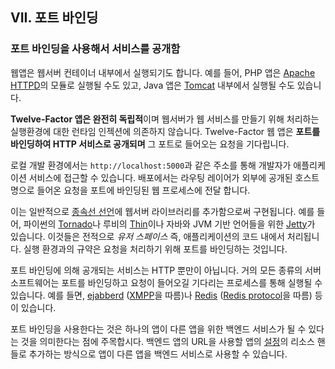 ## VII. 포트 바인딩

### 포트 바인딩을 사용해서 서비스를 공개함

웹앱은 웹서버 컨테이너 내부에서 실행되기도 합니다. 예를 들어, PHP 앱은 [Apache HTTPD](http://httpd.apache.org/)의 모듈로 실행될 수도 있고, Java 앱은 [Tomcat](http://tomcat.apache.org/) 내부에서 실행될 수도 있습니다. 

**Twelve-Factor 앱은 완전히 독립적**이며 웹서버가 웹 서비스를 만들기 위해 처리하는 실행환경에 대한 런타임 인젝션에 의존하지 않습니다. Twelve-Factor 웹 앱은 **포트를 바인딩하여 HTTP 서비스로 공개되며** 그 포트로 들어오는 요청을 기다립니다. 

로컬 개발 환경에서는 `http://localhost:5000`과 같은 주소를 통해 개발자가 애플리케이션 서비스에 접근할 수 있습니다. 배포에서는 라우팅 레이어가 외부에 공개된 호스트명으로 들어온 요청을 포트에 바인딩된 웹 프로세스에 전달 합니다. 

이는 일반적으로 [종속선 선언](./dependencies)에 웹서버 라이브러리를 추가함으로써 구현됩니다. 예를 들어, 파이썬의 [Tornado](http://www.tornadoweb.org/)나 루비의 [Thin](http://code.macournoyer.com/thin/)이나 자바와 JVM 기반 언어들을 위한 [Jetty](http://www.eclipse.org/jetty/)가 있습니다. 이것들은 전적으로 *유저 스페이스* 즉, 애플리케이션의 코드 내에서 처리됩니다. 실행 환경과의 규약은 요청을 처리하기 위해 포트를 바인딩하는 것입니다. 

포트 바인딩에 의해 공개되는 서비스는 HTTP 뿐만이 아닙니다. 거의 모든 종류의 서버 소프트웨어는 포트를 바인딩하고 요청이 들어오길 기다리는 프로세스를 통해 실행될 수 있습니다. 예를 들면, [ejabberd](http://www.ejabberd.im/) ([XMPP](http://xmpp.org/)을 따름)나 [Redis](http://redis.io/) ([Redis protocol](http://redis.io/topics/protocol)을 따름) 등이 있습니다.

포트 바인딩을 사용한다는 것은 하나의 앱이 다른 앱을 위한 백엔드 서비스가 될 수 있다는 것을 의미한다는 점에 주목합시다. 백엔드 앱의 URL을 사용할 앱의 [설정](./config)의 리소스 핸들로 추가하는 방식으로 앱이 다른 앱을 백엔드 서비스로 사용할 수 있습니다.
